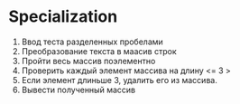 # Specialization

1. Ввод теста разделенных пробелами
2. Преобразование текста в маасив строк
3. Пройти весь массив поэлементно
4. Проверить каждый элемент массива на длину <= 3 >
5. Если элемент длиньше 3, удалить его из массива.
6. Вывести полученный массив
